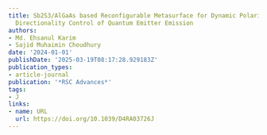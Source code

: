 ```yaml
---
title: Sb2S3/AlGaAs based Reconfigurable Metasurface for Dynamic Polarization and
  Directionality Control of Quantum Emitter Emission
authors:
- Md. Ehsanul Karim
- Sajid Muhaimin Choudhury
date: '2024-01-01'
publishDate: '2025-03-19T08:17:28.929183Z'
publication_types:
- article-journal
publication: '*RSC Advances*'
tags:
- J
links:
- name: URL
  url: https://doi.org/10.1039/D4RA03726J
---
```


